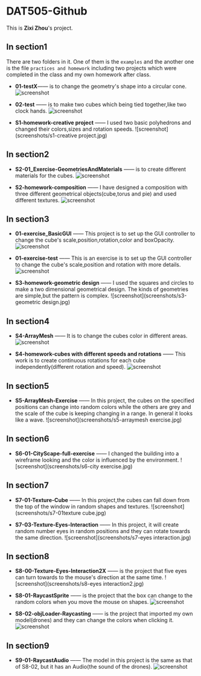 # DAT505-Github
This is **Zixi Zhou**'s project.

## In section1
There are two folders in it. One of them is the `examples` and the another one is the file `practices and homework` including two projects which were completed in the class and my own homework after class.
* **01-testX**—— is to change the geometry's shape into a circular cone.
![screenshot](https://github.com/jozixi/DAT505-Github/blob/master/screenshots/s1-01testX.JPG)

* **02-test** —— is to make two cubes which being tied together,like two clock hands.
![screenshot](screenshots/s1-02test.jpg)

* **S1-homework-creative project** —— I used two basic polyhedrons and changed their colors,sizes and rotation speeds.
![screenshot](screenshots/s1-creative project.jpg)

## In section2
* **S2-01_Exercise-GeometriesAndMaterials** —— is to create different materials for the cubes.
![screenshot](screenshots/s2-01.jpg)

* **S2-homework-composition** —— I have designed a composition with three different geometrical objects(cube,torus and pie) and used different textures.
![screenshot](screenshots/s2-homework.jpg)

## In section3
* **01-exercise_BasicGUI** —— This project is to set up the GUI controller to change the cube's scale,position,rotation,color and boxOpacity.
![screenshot](screenshots/s3-01.jpg)

* **01-exercise-test** —— This is an exercise is to set up the GUI controller to change the cube's scale,position and rotation with more details.
![screenshot](screenshots/s3-test.jpg)

* **S3-homework-geometric design** —— I used the squares and circles to make a two dimensional geometrical design. The kinds of geometries are simple,but the pattern is complex.
![screenshot](screenshots/s3-geometric design.jpg)

## In section4
* **S4-ArrayMesh** —— It is to change the cubes color in different areas.
![screenshot](screenshots/s4-arraymesh.jpg)

* **S4-homework-cubes with different speeds and rotations** —— This work is to create continuous rotations for each cube independently(different rotation and speed).
![screenshot](screenshots/s4-homework.jpg)

## In section5
* **S5-ArrayMesh-Exercise** —— In this project, the cubes on the specified positions can change into random colors while the others are grey and the scale of the cube is keeping changing in a range. In general it looks like a wave.
![screenshot](screenshots/s5-arraymesh exercise.jpg)

## In section6
* **S6-01-CityScape-full-exercise** —— I changed the building into a  wireframe looking and the color is influenced by the environment.
![screenshot](screenshots/s6-city exercise.jpg)

## In section7
* **S7-01-Texture-Cube** —— In this project,the cubes can fall down from the top of the window in random shapes and textures.
![screenshot](screenshots/s7-01texture cube.jpg)

* **S7-03-Texture-Eyes-Interaction** —— In this project, it will create random number eyes in random positions and they can rotate towards the same direction.
![screenshot](screenshots/s7-eyes interaction.jpg)

## In section8
* **S8-00-Texture-Eyes-Interaction2X** —— is the project that five eyes can turn towards to the mouse's direction at the same time.
![screenshot](screenshots/s8-eyes interaction2.jpg)

* **S8-01-RaycastSprite** —— is the project that the box can change to the random colors when you move the mouse on shapes.
![screenshot](screenshots/S8-01-RaycastSprite.jpg)

* **S8-02-objLoader-Raycasting** —— is the project that imported my own model(drones) and they can change the colors when clicking it.
![screenshot](screenshots/S8-02-objLoader.jpg)

## In section9
* **S9-01-RaycastAudio** —— The model in this project is the same as that of S8-02, but it has an Audio(the sound of the drones).
![screenshot](screenshots/s9-audio.jpg)
